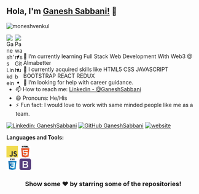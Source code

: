 ## Hola, I'm [Ganesh Sabbani!](https://ganeshsabbani.github.io/myPortfolio/) 👋

<p align="left"> <img src="https://komarev.com/ghpvc/?username=iampawan&label=Views&color=blue&style=plastic" alt="moneshvenkul" /> </p>


<a href="https://www.linkedin.com/in/ganesh-sabbani63/">
  <img align="left" alt="Ganesh's Linkdein" width="22px" src="https://cdn.jsdelivr.net/npm/simple-icons@v3/icons/linkedin.svg" />
</a>
<a href="https://github.com/Ganeshsabbani">
  <img align="left" alt="Pawan's Github" width="22px" src="https://cdn.jsdelivr.net/npm/simple-icons@v3/icons/github.svg" />
</a>

<br/>
<br/>



- 🔭 I’m currently learning Full Stack Web Development With Web3 @  Almabetter
- 🌱 I currently acquired skills like HTML5 CSS JAVASCRIPT BOOTSTRAP REACT REDUX
- 🤔 I’m looking for help with career guidance.
- 📫 How to reach me: [Linkedin - @GaneshSabbani](https://www.linkedin.com/in/ganesh-sabbani63/) 
- 😄 Pronouns: He/His
- ⚡ Fun fact: I would love to work with same minded people like me as a team.

[![Linkedin: GaneshSabbani](https://img.shields.io/badge/-GaneshSabbani-blue?style=flat-square&logo=Linkedin&logoColor=white&link=https://www.linkedin.com/in/ganesh-sabbani63/)](https://www.linkedin.com/in/ganesh-sabbani63/)
[![GitHub GaneshSabbani](https://img.shields.io/github/followers/iampawan?label=FollowMeHere&style=social)](https://github.com/Ganeshsabbani)
[![website](https://img.shields.io/badge/PortfolioWebsite-GaneshSabbani.live-2648ff?style=flat-square&logo=google-chrome)](https://ganeshsabbani.github.io/myPortfolio/)


**Languages and Tools:**  

<code><img height="30" src="https://raw.githubusercontent.com/github/explore/80688e429a7d4ef2fca1e82350fe8e3517d3494d/topics/javascript/javascript.png"></code>
<code><img height="30" src="https://raw.githubusercontent.com/github/explore/80688e429a7d4ef2fca1e82350fe8e3517d3494d/topics/html/html.png"></code>  
<code><img height="30" src="https://raw.githubusercontent.com/github/explore/80688e429a7d4ef2fca1e82350fe8e3517d3494d/topics/css/css.png"></code>
<code><img height="30" src="https://raw.githubusercontent.com/github/explore/80688e429a7d4ef2fca1e82350fe8e3517d3494d/topics/bootstrap/bootstrap.png"></code>



<div align="center">

### Show some ❤ by starring some of the repositories!

</div>

